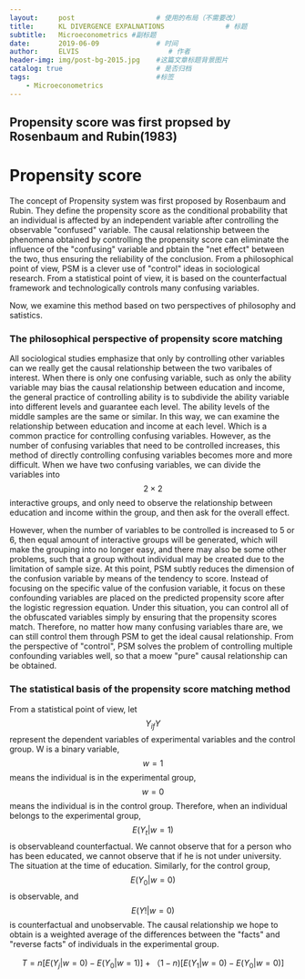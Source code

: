 ```yaml
---
layout:     post                    # 使用的布局（不需要改）
title:      KL DIVERGENCE EXPALNATIONS               # 标题 
subtitle:   Microeconometrics #副标题
date:       2019-06-09              # 时间
author:     ELVIS                      # 作者
header-img: img/post-bg-2015.jpg    #这篇文章标题背景图片
catalog: true                       # 是否归档
tags:                               #标签
    - Microeconometrics
---
```


## Propensity score was first propsed by Rosenbaum and Rubin(1983)



# Propensity score   

The concept of Propensity system was first proposed by Rosenbaum and Rubin. They define the propensity score as the conditional probability that an individual is affected by an independent variable after controlling the observable "confused" variable. The causal relationship between the phenomena obtained by controlling the propensity score can eliminate the influence of the "confusing" variable and pbtain the "net effect" between the two, thus ensuring the reliability of the conclusion. From a philosophical point of view, PSM is a clever use of "control" ideas in sociological research. From a statistical point of view, it is based on the counterfactual framework and technologically controls many confusing variables.   

Now, we examine this method based on two perspectives of philosophy and satistics.    

### The philosophical perspective of propensity score matching  

All sociological studies emphasize that only by controlling other variables can we really get the causal relationship between the two varibales of interest. When there is only one confusing variable, such as only the ability variable may bias the causal relationship between education and income, the general practice of controlling ability is to subdivide the ability variable into different levels and guarantee each level. The ability levels of the middle samples are the same or similar. In this way, we can examine the relationship between education and income at each level. Which is a common practice for controlling confusing variables. However, as the number of confusing variables that need to be controlled increases, this method of directly controlling confusing variables becomes more and more difficult. When we have two confusing variables, we can divide the variables into $$2\times 2$$ interactive groups, and only need to observe the relationship between education and income within the group, and then ask for the overall effect.   

However, when the number of variables to be controlled is increased to 5 or 6, then equal amount of interactive groups will be generated, which will make the grouping into no longer easy, and there may also be some other problems, such that a group without individual may be created due to the limitation of sample size. At this point, PSM subtly reduces the dimension of the confusion variable by means of the tendency to score. Instead of focusing on the specific value of the confusion variable, it focus on these confounding variables are placed on the predicted propensity score after the logistic regression equation. Under this situation, you can control all of the obfuscated variables simply by ensuring that the propensity scores match. Therefore, no matter how many confusing variables thare are, we can still control them through PSM to get the ideal causal relationship. From the perspective of "control", PSM solves the problem of controlling multiple confounding variables well, so that a moew "pure" causal relationship can be obtained.    

### The statistical basis of the propensity score matching method   

From a statistical point of view, let $$Y_{if}Y$$ represent the dependent variables of experimental variables and the control group. W is a binary variable, $$w=1$$ means the individual is in the experimental group, $$w=0$$ means the individual is in the control group. Therefore, when an individual belongs to the experimental group, $$E\left ( Y_{t}|w=1 \right )$$ is observableand counterfactual. We cannot observe that for a person who has been educated, we cannot observe that if he is not under university. The situation at the time of education. Similarly, for the control group, $$E\left ( Y_{0}|w=0 \right )$$ is observable, and $$E\left ( Y!|w=0 \right )$$ is counterfactual and unobservable. The causal relationship we hope to obtain is a weighted average of the differences between the "facts" and "reverse facts" of individuals in the experimental group.    

$$T = n\left [ E\left ( Y_{j}|w=0 \right )-E\left ( Y_{0}|w=1 \right ) \right ] + （1-n)\left [ E\left ( Y_{1}|w=0 \right )-E\left ( Y_{0}|w=0 \right ) \right ]$$
